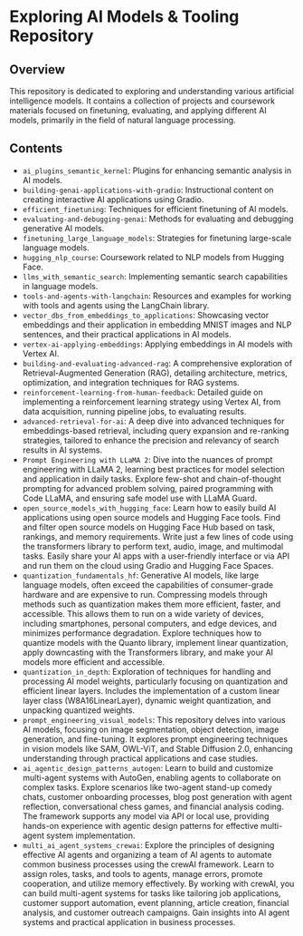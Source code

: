 # Exploring AI Models & Tooling Repository

## Overview

This repository is dedicated to exploring and understanding various artificial intelligence models. It contains a collection of projects and coursework materials focused on finetuning, evaluating, and applying different AI models, primarily in the field of natural language processing.

## Contents

- `ai_plugins_semantic_kernel`: Plugins for enhancing semantic analysis in AI models.
- `building-genai-applications-with-gradio`: Instructional content on creating interactive AI applications using Gradio.
- `efficient_finetuning`: Techniques for efficient finetuning of AI models.
- `evaluating-and-debugging-genai`: Methods for evaluating and debugging generative AI models.
- `finetuning_large_language_models`: Strategies for finetuning large-scale language models.
- `hugging_nlp_course`: Coursework related to NLP models from Hugging Face.
- `llms_with_semantic_search`: Implementing semantic search capabilities in language models.
- `tools-and-agents-with-langchain`: Resources and examples for working with tools and agents using the LangChain library.
- `vector_dbs_from_embeddings_to_applications`: Showcasing vector embeddings and their application in embedding MNIST images and NLP sentences, and their practical applications in AI models.
- `vertex-ai-applying-embeddings`: Applying embeddings in AI models with Vertex AI.
- `building-and-evaluating-advanced-rag`: A comprehensive exploration of Retrieval-Augmented Generation (RAG), detailing architecture, metrics, optimization, and integration techniques for RAG systems.
- `reinforcement-learning-from-human-feedback`: Detailed guide on implementing a reinforcement learning strategy using Vertex AI, from data acquisition, running pipeline jobs, to evaluating results.
- `advanced-retrieval-for-ai`: A deep dive into advanced techniques for embeddings-based retrieval, including query expansion and re-ranking strategies, tailored to enhance the precision and relevancy of search results in AI systems.
- `Prompt Engineering with LLaMA 2`: Dive into the nuances of prompt engineering with LLaMA 2, learning best practices for model selection and application in daily tasks. Explore few-shot and chain-of-thought prompting for advanced problem solving, paired programming with Code LLaMA, and ensuring safe model use with LLaMA Guard.
- `open_source_models_with_hugging_face`: Learn how to easily build AI applications using open source models and Hugging Face tools. Find and filter open source models on Hugging Face Hub based on task, rankings, and memory requirements. Write just a few lines of code using the transformers library to perform text, audio, image, and multimodal tasks. Easily share your AI apps with a user-friendly interface or via API and run them on the cloud using Gradio and Hugging Face Spaces.
- `quantization_fundamentals_hf`: Generative AI models, like large language models, often exceed the capabilities of consumer-grade hardware and are expensive to run. Compressing models through methods such as quantization makes them more efficient, faster, and accessible. This allows them to run on a wide variety of devices, including smartphones, personal computers, and edge devices, and minimizes performance degradation. Explore techniques how to quantize models with the Quanto library, implement linear quantization, apply downcasting with the Transformers library, and make your AI models more efficient and accessible.
- `quantization_in_depth`: Exploration of techniques for handling and processing AI model weights, particularly focusing on quantization and efficient linear layers. Includes the implementation of a custom linear layer class (W8A16LinearLayer), dynamic weight quantization, and unpacking quantized weights.
- `prompt_engineering_visual_models`: This repository delves into various AI models, focusing on image segmentation, object detection, image generation, and fine-tuning. It explores prompt engineering techniques in vision models like SAM, OWL-ViT, and Stable Diffusion 2.0, enhancing understanding through practical applications and case studies.
- `ai_agentic_design_patterns_autogen`: Learn to build and customize multi-agent systems with AutoGen, enabling agents to collaborate on complex tasks. Explore scenarios like two-agent stand-up comedy chats, customer onboarding processes, blog post generation with agent reflection, conversational chess games, and financial analysis coding. The framework supports any model via API or local use, providing hands-on experience with agentic design patterns for effective multi-agent system implementation.
- `multi_ai_agent_systems_crewai`: Explore the principles of designing effective AI agents and organizing a team of AI agents to automate common business processes using the crewAI framework. Learn to assign roles, tasks, and tools to agents, manage errors, promote cooperation, and utilize memory effectively. By working with crewAI, you can build multi-agent systems for tasks like tailoring job applications, customer support automation, event planning, article creation, financial analysis, and customer outreach campaigns. Gain insights into AI agent systems and practical application in business processes.
